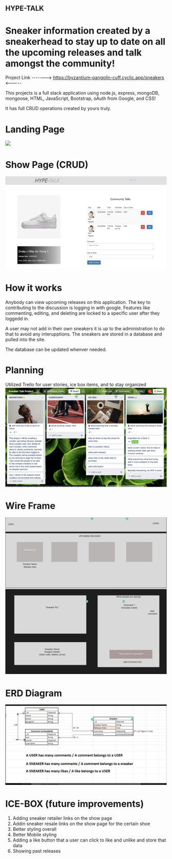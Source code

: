 ## HYPE-TALK
# Sneaker information created by a sneakerhead to stay up to date on all the upcoming releases and talk amongst the community!

Project Link -------> https://byzantium-pangolin-cuff.cyclic.app/sneakers <-----

This projects is a full stack application using node.js, express, mongoDB, mongoose, HTML, JavaScript, Bootstrap, oAuth from Google, and CSS!

It has full CRUD operations created by yours truly.


# Landing Page
![](2022-12-13-21-28-04.png)

# Show Page (CRUD)
![](2022-12-13-21-31-34.png)


# How it works

Anybody can view upcoming releases on this application. The key to contributing to the discussion is logging in with google. Features like commenting, editing, and deleting are locked to a specific user after they loggedd in.

A user may not add in their own sneakers it is up to the administration to do that to avoid any interupptions. The sneakers are stored in a database and pulled into the site.

The database can be updated whenver needed.

# Planning
Utilized Trello for user stories, ice box items, and to stay organized 
![](2022-12-13-21-34-52.png)

# Wire Frame
![](2022-12-13-21-35-44.png)
![](2022-12-13-21-50-40.png)

# ERD Diagram
![](2022-12-13-21-52-12.png)

# ICE-BOX (future improvements)

1. Adding sneaker retailer links on the show page
2. Addin sneaker resale links on the show page for the certain shoe
3. Better styling overall
4. Better Mobile styling
5. Adding a like button that a user can click to like and unlike and store that data
6. Showing past releases

